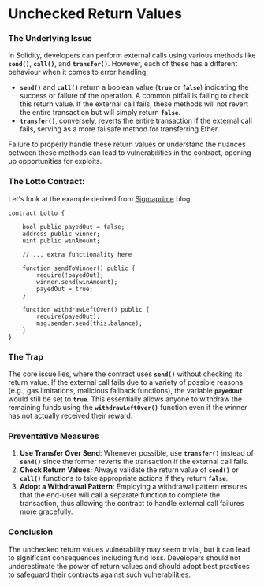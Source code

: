 # ****Unchecked Return Values****

### ****The Underlying Issue****

In Solidity, developers can perform external calls using various methods like **`send()`**, **`call()`**, and **`transfer()`**. However, each of these has a different behaviour when it comes to error handling:

- **`send()`** and **`call()`** return a boolean value (**`true`** or **`false`**) indicating the success or failure of the operation. A common pitfall is failing to check this return value. If the external call fails, these methods will not revert the entire transaction but will simply return **`false`**.
- **`transfer()`**, conversely, reverts the entire transaction if the external call fails, serving as a more failsafe method for transferring Ether.

Failure to properly handle these return values or understand the nuances between these methods can lead to vulnerabilities in the contract, opening up opportunities for exploits.

### ****The Lotto Contract:****

Let's look at the example derived from [Sigmaprime](https://blog.sigmaprime.io/solidity-security.html#short-address) blog.

```solidity
contract Lotto {

    bool public payedOut = false;
    address public winner;
    uint public winAmount;

    // ... extra functionality here

    function sendToWinner() public {
        require(!payedOut);
        winner.send(winAmount);
        payedOut = true;
    }

    function withdrawLeftOver() public {
        require(payedOut);
        msg.sender.send(this.balance);
    }
}
```

### ****The Trap****

The core issue lies, where the contract uses **`send()`** without checking its return value. If the external call fails due to a variety of possible reasons (e.g., gas limitations, malicious fallback functions), the variable **`payedOut`** would still be set to **`true`**. This essentially allows anyone to withdraw the remaining funds using the **`withdrawLeftOver()`** function even if the winner has not actually received their reward.

### ****Preventative Measures****

1. **Use Transfer Over Send**: Whenever possible, use **`transfer()`** instead of **`send()`** since the former reverts the transaction if the external call fails.
2. **Check Return Values**: Always validate the return value of **`send()`** or **`call()`** functions to take appropriate actions if they return **`false`**.
3. **Adopt a Withdrawal Pattern**: Employing a withdrawal pattern ensures that the end-user will call a separate function to complete the transaction, thus allowing the contract to handle external call failures more gracefully.

### ****Conclusion****

The unchecked return values vulnerability may seem trivial, but it can lead to significant consequences including fund loss. Developers should not underestimate the power of return values and should adopt best practices to safeguard their contracts against such vulnerabilities.
